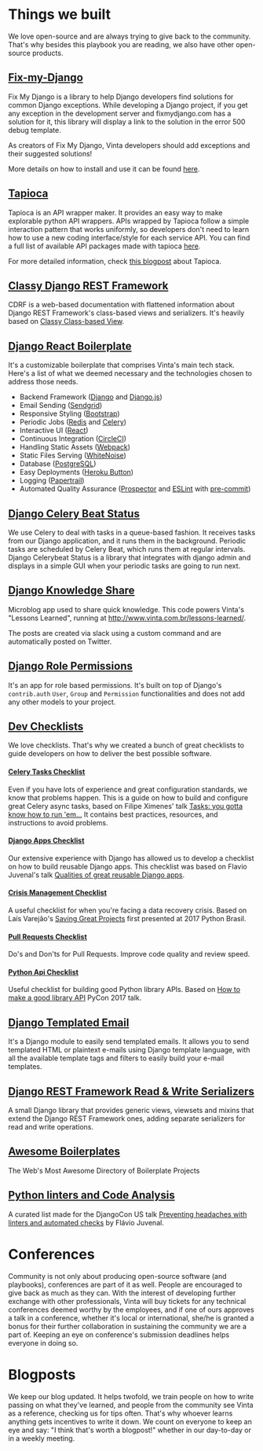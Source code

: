 # Things we built

We love open-source and are always trying to give back to the community. That's why besides this playbook you are reading, we also have other open-source products.

## [Fix-my-Django](https://github.com/fixmydjango/fixmydjango-lib)

Fix My Django is a library to help Django developers find solutions for common Django exceptions. While developing a Django project, if you get any exception in the development server and fixmydjango.com has a solution for it, this library will display a link to the solution in the error 500 debug template.

As creators of Fix My Django, Vinta developers should add exceptions and their suggested solutions!

More details on how to install and use it can be found [here](https://github.com/fixmydjango/fixmydjango-lib#how-to-use).

## [Tapioca](https://github.com/vintasoftware/tapioca-wrapper)

Tapioca is an API wrapper maker. It provides an easy way to make explorable python API wrappers. APIs wrapped by Tapioca follow a simple interaction pattern that works uniformly, so developers don't need to learn how to use a new coding interface/style for each service API. You can find a full list of available API packages made with tapioca [here](http://tapioca-wrapper.readthedocs.io/en/stable/flavours.html).

For more detailed information, check [this blogpost](https://www.vinta.com.br/blog/2016/python-api-clients-with-tapioca/) about Tapioca.

## [Classy Django REST Framework](http://www.cdrf.co/)

CDRF is a web-based documentation with flattened information about Django REST Framework's class-based views and serializers. It's heavily based on [Classy Class-based View](http://ccbv.co.uk/).

## [Django React Boilerplate](https://github.com/vintasoftware/django-react-boilerplate)

It's a customizable boilerplate that comprises Vinta's main tech stack. Here's a list of what we deemed necessary and the technologies chosen to address those needs.

- Backend Framework ([Django](https://www.djangoproject.com/) and [Django.js](https://github.com/noirbizarre/django.js/))
- Email Sending ([Sendgrid](https://sendgrid.com/))
- Responsive Styling ([Bootstrap](https://getbootstrap.com/))
- Periodic Jobs ([Redis](https://redis.io/) and [Celery](http://www.celeryproject.org/))
- Interactive UI ([React](https://reactjs.org/))
- Continuous Integration ([CircleCI](https://circleci.com/))
- Handling Static Assets ([Webpack](https://webpack.js.org/))
- Static Files Serving ([WhiteNoise](http://whitenoise.evans.io/en/stable/))
- Database ([PostgreSQL](https://www.postgresql.org/))
- Easy Deployments ([Heroku Button](https://devcenter.heroku.com/articles/heroku-button))
- Logging ([Papertrail](https://papertrailapp.com/))
- Automated Quality Assurance ([Prospector](https://github.com/landscapeio/prospector) and [ESLint](https://eslint.org/) with [pre-commit](https://pre-commit.com/))


## [Django Celery Beat Status](https://github.com/vintasoftware/django-celerybeat-status)

We use Celery to deal with tasks in a queue-based fashion. It receives tasks from our Django application, and it runs them in the background. Periodic tasks are scheduled by Celery Beat, which runs them at regular intervals. Django Celerybeat Status is a library that integrates with django admin and displays in a simple GUI when your periodic tasks are going to run next.


## [Django Knowledge Share](https://github.com/vintasoftware/django-knowledge-share)
Microblog app used to share quick knowledge. This code powers Vinta's "Lessons Learned", running at http://www.vinta.com.br/lessons-learned/.

The posts are created via slack using a custom command and are automatically posted on Twitter.


## [Django Role Permissions](https://github.com/vintasoftware/django-role-permissions)
It's an app for role based permissions. It's built on top of Django's `contrib.auth` `User`, `Group` and `Permission` functionalities and does not add any other models to your project.


## [Dev Checklists](http://devchecklists.com/)
We love checklists. That's why we created a bunch of great checklists to guide developers on how to deliver the best possible software.

#### [Celery Tasks Checklist](http://celerytaskschecklist.com/)
Even if you have lots of experience and great configuration standards, we know that problems happen. This is a guide on how to build and configure great Celery async tasks, based on Filipe Ximenes' talk [Tasks: you gotta know how to run 'em...](https://www.youtube.com/watch?v=XjzyOyLbvN8) It contains best practices, resources, and instructions to avoid problems.

#### [Django Apps Checklist](http://djangoappschecklist.com/)
Our extensive experience with Django has allowed us to develop a checklist on how to build reusable Django apps. This checklist was based on Flavio Juvenal's talk [Qualities of great reusable Django apps](https://www.youtube.com/watch?v=AMg4Iind90Q&t=3s).

#### [Crisis Management Checklist](http://crisismanagement.devchecklists.com/)
A useful checklist for when you're facing a data recovery crisis. Based on Laís Varejão's [Saving Great Projects](https://www.youtube.com/watch?v=3g8mL-cOooY&t=125s) first presented at 2017 Python Brasil.

#### [Pull Requests Checklist](http://pullrequests.devchecklists.com/)
Do's and Don'ts for Pull Requests. Improve code quality and review speed.

#### [Python Api Checklist](http://python.apichecklist.com/)
Useful checklist for building good Python library APIs. Based on [How to make a good library API](https://www.youtube.com/watch?v=4mkFfce46zE) PyCon 2017 talk.


## [Django Templated Email](https://github.com/vintasoftware/django-templated-email)
It's a Django module to easily send templated emails. It allows you to send templated HTML or plaintext e-mails using Django template language, with all the available template tags and filters to easily build your e-mail templates.


## [Django REST Framework Read & Write Serializers](https://github.com/vintasoftware/drf-rw-serializers)
A small Django library that provides generic views, viewsets and mixins that extend the Django REST Framework ones, adding separate serializers for read and write operations.


## [Awesome Boilerplates](http://awesomeboilerplates.com/)
The Web's Most Awesome Directory of Boilerplate Projects


## [Python linters and Code Analysis](https://github.com/vintasoftware/python-linters-and-code-analysis)
A curated list made for the DjangoCon US talk [Preventing headaches with linters and automated checks](https://2017.djangocon.us/talks/preventing-headaches-with-linters-and-automated-checks/) by Flávio Juvenal.

# Conferences
Community is not only about producing open-source software (and playbooks), conferences are part of it as well. People are encouraged to give back as much as they can. With the interest of developing further exchange with other professionals, Vinta will buy tickets for any technical conferences deemed worthy by the employees, and if one of ours approves a talk in a conference, whether it's local or international, she/he is granted a bonus for their further collaboration in sustaining the community we are a part of. Keeping an eye on conference's submission deadlines helps everyone in doing so.

# Blogposts
We keep our blog updated. It helps twofold, we train people on how to write passing on what they've learned, and people from the community see Vinta as a reference, checking us for tips often. That's why whoever learns anything gets incentives to write it down. We count on everyone to keep an eye and say: "I think that's worth a blogpost!" whether in our day-to-day or in a weekly meeting.
